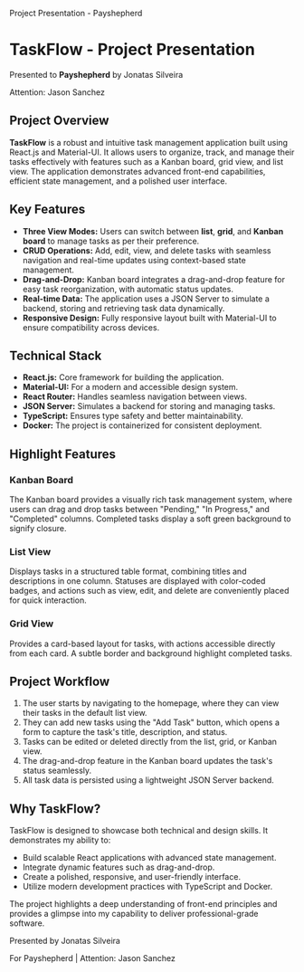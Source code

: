 Project Presentation - Payshepherd
 
TaskFlow - Project Presentation
===============================

Presented to **Payshepherd** by Jonatas Silveira

Attention: Jason Sanchez

Project Overview
----------------

**TaskFlow** is a robust and intuitive task management application built using React.js and Material-UI. It allows users to organize, track, and manage their tasks effectively with features such as a Kanban board, grid view, and list view. The application demonstrates advanced front-end capabilities, efficient state management, and a polished user interface.

Key Features
------------

*   **Three View Modes:** Users can switch between **list**, **grid**, and **Kanban board** to manage tasks as per their preference.
*   **CRUD Operations:** Add, edit, view, and delete tasks with seamless navigation and real-time updates using context-based state management.
*   **Drag-and-Drop:** Kanban board integrates a drag-and-drop feature for easy task reorganization, with automatic status updates.
*   **Real-time Data:** The application uses a JSON Server to simulate a backend, storing and retrieving task data dynamically.
*   **Responsive Design:** Fully responsive layout built with Material-UI to ensure compatibility across devices.

Technical Stack
---------------

*   **React.js:** Core framework for building the application.
*   **Material-UI:** For a modern and accessible design system.
*   **React Router:** Handles seamless navigation between views.
*   **JSON Server:** Simulates a backend for storing and managing tasks.
*   **TypeScript:** Ensures type safety and better maintainability.
*   **Docker:** The project is containerized for consistent deployment.

Highlight Features
------------------

### Kanban Board

The Kanban board provides a visually rich task management system, where users can drag and drop tasks between "Pending," "In Progress," and "Completed" columns. Completed tasks display a soft green background to signify closure.

### List View

Displays tasks in a structured table format, combining titles and descriptions in one column. Statuses are displayed with color-coded badges, and actions such as view, edit, and delete are conveniently placed for quick interaction.

### Grid View

Provides a card-based layout for tasks, with actions accessible directly from each card. A subtle border and background highlight completed tasks.

Project Workflow
----------------

1.  The user starts by navigating to the homepage, where they can view their tasks in the default list view.
2.  They can add new tasks using the "Add Task" button, which opens a form to capture the task's title, description, and status.
3.  Tasks can be edited or deleted directly from the list, grid, or Kanban view.
4.  The drag-and-drop feature in the Kanban board updates the task's status seamlessly.
5.  All task data is persisted using a lightweight JSON Server backend.

Why TaskFlow?
-------------

TaskFlow is designed to showcase both technical and design skills. It demonstrates my ability to:

*   Build scalable React applications with advanced state management.
*   Integrate dynamic features such as drag-and-drop.
*   Create a polished, responsive, and user-friendly interface.
*   Utilize modern development practices with TypeScript and Docker.

The project highlights a deep understanding of front-end principles and provides a glimpse into my capability to deliver professional-grade software.

Presented by Jonatas Silveira

For Payshepherd | Attention: Jason Sanchez
